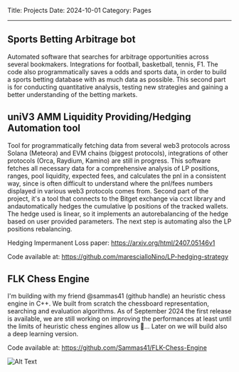 Title: Projects
Date: 2024-10-01
Category: Pages

---

## Sports Betting Arbitrage bot
Automated software that searches for arbitrage opportunities across several bookmakers. Integrations for football, basketball, tennis, F1. 
The code also programmatically saves a odds and sports data, in order to build a sports betting database with as much data as possible.
This second part is for conducting quantitative analysis, testing new strategies and gaining a better understanding of the betting markets.

## uniV3 AMM Liquidity Providing/Hedging Automation tool
Tool for programmatically fetching data from several web3 protocols across Solana (Meteora) and EVM chains (biggest protocols), integrations of other protocols (Orca, Raydium, Kamino) are still in progress.
This software fetches all necessary data for a comprehensive analysis of LP positions, ranges, pool liquidity, expected fees, and calculates the pnl in a consistent way, since is often difficult to understand where the pnl/fees numbers displayed in various web3 protocols comes from.
Second part of the project, it's a tool that connects to the Bitget exchange via ccxt library and andautomatically hedges the cumulative lp positions of the tracked wallets. The hedge used is linear, so it implements an autorebalancing of the hedge based on user provided parameters. The next step is automating also the LP positions rebalancing.

Hedging Impermanent Loss paper: https://arxiv.org/html/2407.05146v1

Code available at: https://github.com/marescialloNino/LP-hedging-strategy

## FLK Chess Engine
I'm building with my friend @sammas41 (github handle) an heuristic chess engine in C++.
We built from scratch the chessboard representation, searching and evaluation algorithms.
As of September 2024 the first release is available, we are still working on improving the performances
at least until the limits of heuristic chess engines allow us 🤔... Later on we will build also a deep learning version.

Code available at: https://github.com/Sammas41/FLK-Chess-Engine

![Alt Text]({static}/images/wizard.jpeg)
